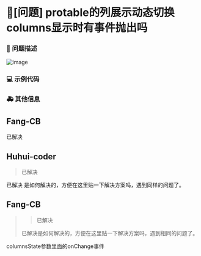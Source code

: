 # 🧐[问题] protable的列展示动态切换columns显示时有事件抛出吗

### 🧐 问题描述

![image](https://user-images.githubusercontent.com/52224884/234836860-f456788f-2948-464e-88a0-27634eca1827.png)

### 💻 示例代码

### 🚑 其他信息

## Fang-CB

已解决

## Huhui-coder

> 已解决

已解决 是如何解决的，方便在这里贴一下解决方案吗，遇到同样的问题了。

## Fang-CB

> > 已解决
>
> 已解决是如何解决的，方便在这里贴一下解决方案吗，遇到相同的问题了。

columnsState参数里面的onChange事件
